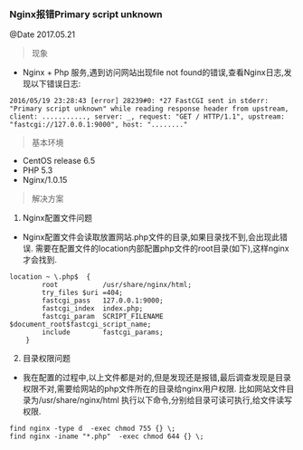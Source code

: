 ### Nginx报错Primary script unknown
@Date 2017.05.21

> 现象

* Nginx + Php 服务,遇到访问网站出现file not found的错误,查看Nginx日志,发现以下错误日志:

```
2016/05/19 23:28:43 [error] 28239#0: *27 FastCGI sent in stderr: "Primary script unknown" while reading response header from upstream, client: ..........., server: _, request: "GET / HTTP/1.1", upstream: "fastcgi://127.0.0.1:9000", host: "........"
```
   
> 基本环境

* CentOS release 6.5
* PHP 5.3
* Nginx/1.0.15

> 解决方案

1. Nginx配置文件问题

* Nginx配置文件会读取放置网站.php文件的目录,如果目录找不到,会出现此错误.
需要在配置文件的location内部配置php文件的root目录(如下),这样nginx才会找到.

```
location ~ \.php$  {
        root           /usr/share/nginx/html;
        try_files $uri =404;
        fastcgi_pass   127.0.0.1:9000;
        fastcgi_index  index.php;
        fastcgi_param  SCRIPT_FILENAME  $document_root$fastcgi_script_name;
        include        fastcgi_params;
    }
```

2. 目录权限问题

* 我在配置的过程中,以上文件都是对的,但是发现还是报错,最后调查发现是目录权限不对,需要给网站的php文件所在的目录给nginx用户权限.
  比如网站文件目录为/usr/share/nginx/html
  执行以下命令,分别给目录可读可执行,给文件读写权限.
  
```
find nginx -type d  -exec chmod 755 {} \;
find nginx -iname "*.php"  -exec chmod 644 {} \;
```

